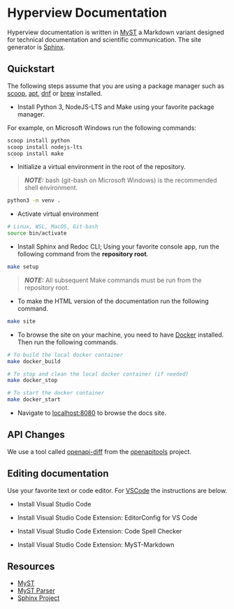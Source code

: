 # Hyperview Documentation

Hyperview documentation is written in [MyST](https://mystmd.org/) a Markdown variant designed for technical documentation and scientific communication. The site generator is [Sphinx](https://www.sphinx-doc.org/).

## Quickstart ##

The following steps assume that you are using a package manager such as [scoop](https://scoop.sh/), [apt](https://www.debian.org/), [dnf](https://getfedora.org/) or [brew](https://brew.sh/) installed.

* Install Python 3, NodeJS-LTS and Make using your favorite package manager.

For example, on Microsoft Windows run the following commands:

```powershell
scoop install python
scoop install nodejs-lts
scoop install make
```

* Initialize a virtual environment in the root of the repository.

> **_NOTE:_** bash (git-bash on Microsoft Windows) is the recommended shell environment.

```bash
python3 -m venv .
```

* Activate virtual environment

```bash
# Linux, WSL, MacOS, Git-bash
source bin/activate
```

* Install Sphinx and Redoc CLI; Using your favorite console app, run the following command from the **repository root**.

```bash
make setup
```

> **_NOTE:_**  All subsequent Make commands must be run from the repository root.

* To make the HTML version of the documentation run the following command.

```bash
make site
```

* To browse the site on your machine, you need to have [Docker](https://docs.docker.com/get-docker/) installed. Then run the following commands.

```bash
# To build the local docker container
make docker_build

# To stop and clean the local docker container (if needed)
make docker_stop

# To start the docker container
make docker_start
```
* Navigate to [localhost:8080](http://127.0.0.1:8080) to browse the docs site.

## API Changes ##

We use a tool called [openapi-diff](https://github.com/OpenAPITools/openapi-diff) from the [openapitools](https://github.com/OpenAPITools) project.

## Editing documentation ##

Use your favorite text or code editor. For [VSCode](https://code.visualstudio.com/) the instructions are below.

* Install Visual Studio Code

* Install Visual Studio Code Extension: EditorConfig for VS Code

* Install Visual Studio Code Extension: Code Spell Checker

* Install Visual Studio Code Extension: MyST-Markdown

## Resources ##

* [MyST](https://mystmd.org/)
* [MyST Parser](https://myst-parser.readthedocs.io/en/latest/index.html)
* [Sphinx Project](https://www.sphinx-doc.org/)
